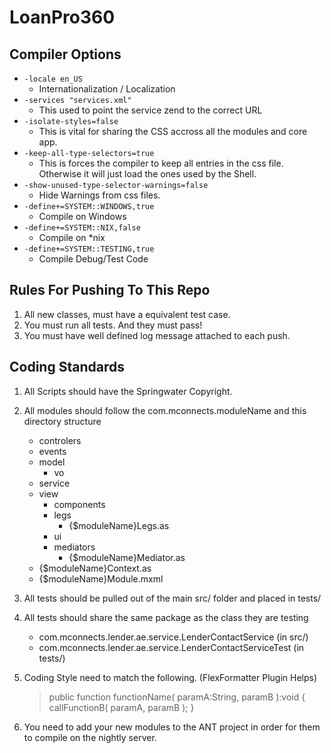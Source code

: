 LoanPro360
=============

 
Compiler Options
----------------
- `-locale en_US` 
	- Internationalization / Localization
- `-services "services.xml"` 
	- This used to point the service zend to the correct URL
- `-isolate-styles=false` 
	- This is vital for sharing the CSS accross all the modules and core app.
- `-keep-all-type-selectors=true` 
	- This is forces the compiler to keep all entries in the css file. Otherwise it will just load the ones used by the Shell.
- `-show-unused-type-selector-warnings=false` 
	- Hide Warnings from css files.
- `-define+=SYSTEM::WINDOWS,true`
	- Compile on Windows
- `-define+=SYSTEM::NIX,false`
	- Compile on *nix
- `-define+=SYSTEM::TESTING,true`
	- Compile Debug/Test Code


Rules For Pushing To This Repo
------------------------------

1. All new classes, must have a equivalent test case.
2. You must run all tests. And they must pass!
3. You must have well defined log message attached to each push.

Coding Standards
----------------

1. All Scripts should have the Springwater Copyright.

2. All modules should follow the com.mconnects.moduleName and this directory structure

	- controlers
	- events
	- model
		- vo
	- service
	- view
		- components
		- legs
			- {$moduleName}Legs.as
		- ui
		- mediators
			- {$moduleName}Mediator.as
	- {$moduleName}Context.as
	- {$moduleName}Module.mxml
	
3. All tests should be pulled out of the main src/ folder and placed in tests/

4. All tests should share the same package as the class they are testing
	- com.mconnects.lender.ae.service.LenderContactService (in src/)
	- com.mconnects.lender.ae.service.LenderContactServiceTest (in tests/)
	
5. Coding Style need to match the following. (FlexFormatter Plugin Helps)
	> public function functionName( paramA:String, paramB ):void {
	> 		callFunctionB( paramA, paramB );
	> }
	
6. You need to add your new modules to the ANT project in order for them to compile on the nightly server.
